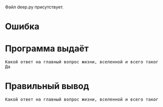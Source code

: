 Файл deep.py присутствует.
# Ошибка
# Программа выдаёт
<pre>
Какой ответ на главный вопрос жизни, вселенной и всего такого?
Да
</pre>
# Правильный вывод
<pre>Какой ответ на главный вопрос жизни, вселенной и всего такого? Да
</pre>